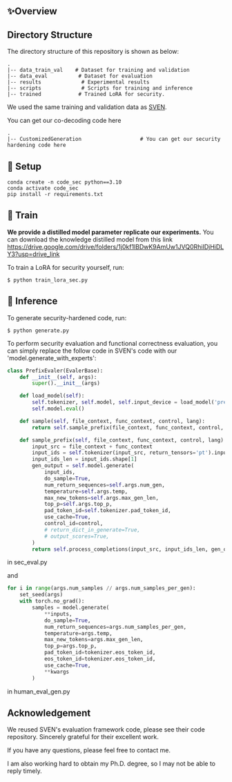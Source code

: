

## ✨Overview

## Directory Structure

The directory structure of this repository is shown as below:

```
.
|-- data_train_val    # Dataset for training and validation 
|-- data_eval          # Dataset for evaluation
|-- results	            # Experimental results
|-- scripts             # Scripts for training and inference
|-- trained	           # Trained LoRA for security.

```

We used the same training and validation data as [SVEN](https://github.com/eth-sri/sven). 

You can get our co-decoding code here

```
.
|-- CustomizedGeneration                   # You can get our security hardening code here
```

## 🔨 Setup

```
conda create -n code_sec python==3.10
conda activate code_sec
pip install -r requirements.txt
```

## 🚀 Train

**We provide a distilled model parameter replicate our experiments.** You can download the knowledge distilled model from this link https://drive.google.com/drive/folders/1j0kf1lBDwK9AmUw1JVQ0RhiIDjHiDLY3?usp=drive_link

To train a LoRA for security yourself, run:

```
$ python train_lora_sec.py
```

## 🚀 Inference
To generate security-hardened code, run:
```
$ python generate.py
```
To perform security evaluation and functional correctness evaluation, you can simply replace the follow code in SVEN's code with our 'model.generate_with_experts':

```python
class PrefixEvaler(EvalerBase):
    def __init__(self, args):
        super().__init__(args)

    def load_model(self):
        self.tokenizer, self.model, self.input_device = load_model('prefix', self.args.model_dir, False, self.args)
        self.model.eval()

    def sample(self, file_context, func_context, control, lang):
        return self.sample_prefix(file_context, func_context, control, lang)

    def sample_prefix(self, file_context, func_context, control, lang):
        input_src = file_context + func_context
        input_ids = self.tokenizer(input_src, return_tensors='pt').input_ids.to(self.input_device)
        input_ids_len = input_ids.shape[1]
        gen_output = self.model.generate(
            input_ids,
            do_sample=True,
            num_return_sequences=self.args.num_gen,
            temperature=self.args.temp,
            max_new_tokens=self.args.max_gen_len,
            top_p=self.args.top_p,
            pad_token_id=self.tokenizer.pad_token_id,
            use_cache=True,
            control_id=control,
            # return_dict_in_generate=True,
            # output_scores=True,
        )
        return self.process_completions(input_src, input_ids_len, gen_output, lang)

```

in sec_eval.py

and

```python
for i in range(args.num_samples // args.num_samples_per_gen):
    set_seed(args)
    with torch.no_grad():
        samples = model.generate(
            **inputs,
            do_sample=True,
            num_return_sequences=args.num_samples_per_gen,
            temperature=args.temp,
            max_new_tokens=args.max_gen_len,
            top_p=args.top_p,
            pad_token_id=tokenizer.eos_token_id,
            eos_token_id=tokenizer.eos_token_id,
            use_cache=True,
            **kwargs
        )
```

in human_eval_gen.py

## Acknowledgement
We reused SVEN's evaluation framework code, please see their code repository. Sincerely grateful for their excellent work.

If you have any questions, please feel free to contact me.

I am also working hard to obtain my Ph.D. degree, so I may not be able to reply timely.